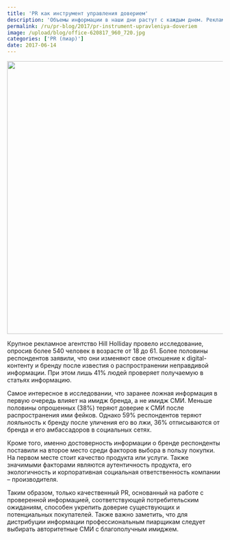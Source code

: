 ```yaml
---
title: 'PR как инструмент управления доверием'
description: 'Объемы информации в наши дни растут с каждым днем. Рекламные сообщения гласят то, что хотят услышать потребители вне зависимости от соответствия информации действительности. PR – возможность для брендов присутствовать в информационном поле, к которому у общества больше доверия, нежели чем к прямой рекламе. Тем не менее, ввиду распространения недостоверных новостей доверие'
permalink: /ru/pr-blog/2017/pr-instrument-upravleniya-doveriem
image: /upload/blog/office-620817_960_720.jpg
categories: ['PR (пиар)']
date: 2017-06-14
---
```

<img src="{{ site.assets }}/upload/blog/office-620817_960_720.jpg" width="960" height="637" alt="">
<p>Крупное рекламное агентство Hill Holliday провело исследование, опросив более 540 человек в возрасте от 18 до 61. Более половины респондентов заявили, что они изменяют свое отношение к digital-контенту и бренду после известия о распространении неправдивой информации. При этом лишь 41% людей проверяет получаемую в статьях информацию.</p>
<p>Самое интересное в исследовании, что заранее ложная информация в первую очередь влияет на имидж бренда, а не имидж СМИ. Меньше половины опрошенных (38%) теряют доверие к СМИ после распространения ими фейков. Однако 59% респондентов теряют лояльность к бренду после уличения его во лжи, 36% отписываются от бренда и его амбассадоров в социальных сетях.</p>
<p>Кроме того, именно достоверность информации о бренде респонденты поставили на второе место среди факторов выбора в пользу покупки. На первом месте стоит качество продукта или услуги. Также значимыми факторами являются аутентичность продукта, его экологичность и корпоративная социальная ответственность компании – производителя.</p>
<p>Таким образом, только качественный PR, основанный на работе с проверенной информацией, соответствующей потребительским ожиданиям, способен укрепить доверие существующих и потенциальных покупателей. Также важно заметить, что для дистрибуции информации профессиональным пиарщикам следует выбирать авторитетные СМИ с благополучным имиджем.</p>
